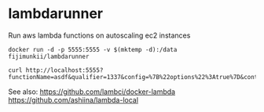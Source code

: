 # lambdarunner

Run aws lambda functions on autoscaling ec2 instances

```
docker run -d -p 5555:5555 -v $(mktemp -d):/data fijimunkii/lambdarunner

curl http://localhost:5555?functionName=asdf&qualifier=1337&config=%7B%22options%22%3Atrue%7D&context=%7B%7D
```

See also:
https://github.com/lambci/docker-lambda
https://github.com/ashiina/lambda-local
